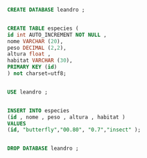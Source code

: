 ```sql 

CREATE DATABASE leandro ; 

``` 

```sql 

CREATE TABLE especies ( 
id int AUTO_INCREMENT NOT NULL ,
nome VARCHAR (20),
peso DECIMAL (2,2),
altura float , 
habitat VARCHAR (30),
PRIMARY KEY (id) 
) not charset=utf8;

``` 
```sql 

USE leandro ; 

``` 

```sql 

INSERT INTO especies
(id , nome , peso , altura , habitat ) 
VALUES
(id, "butterfly","00.80", "0.7","insect" );

``` 

```sql

DROP DATABASE leandro ;

``` 

